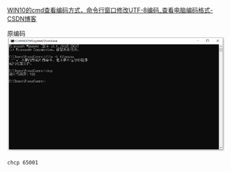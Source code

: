 [WIN10的cmd查看编码方式，命令行窗口修改UTF-8编码_查看电脑编码格式-CSDN博客](https://blog.csdn.net/qq_39715000/article/details/125853042)

原编码
![24-2-12系统cmd编码代码](assets/Pasted%20image%2020240212230509.png)





`chcp 65001`
